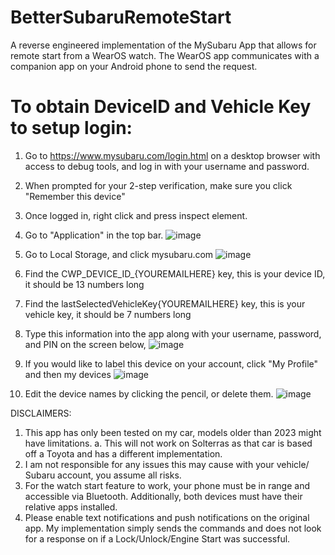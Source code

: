 # BetterSubaruRemoteStart
A reverse engineered implementation of the MySubaru App that allows for remote start from a WearOS watch. The WearOS app communicates with a companion app on your Android phone to send the request.

# To obtain DeviceID and Vehicle Key to setup login: 
1. Go to https://www.mysubaru.com/login.html on a desktop browser with access to debug tools, and log in with your username and password.
2. When prompted for your 2-step verification, make sure you click "Remember this device"
3. Once logged in, right click and press inspect element.
4. Go to "Application" in the top bar.
![image](https://github.com/krishnapatel02/BetterSubaruRemoteStart/assets/30353953/faa9f4c6-6200-442b-a526-c05e5919a7a2)
5. Go to Local Storage, and click mysubaru.com
![image](https://github.com/krishnapatel02/BetterSubaruRemoteStart/assets/30353953/8a634271-5ad5-4dcc-838a-72d5704772df)

6. Find the CWP_DEVICE_ID_{YOUREMAILHERE} key, this is your device ID, it should be 13 numbers long
7. Find the lastSelectedVehicleKey{YOUREMAILHERE} key, this is your vehicle key, it should be 7 numbers long
8. Type this information into the app along with your username, password, and PIN on the screen below,
![image](https://github.com/krishnapatel02/BetterSubaruRemoteStart/assets/30353953/a435fd8b-9f25-4930-8b0f-450a051dd12e)
9. If you would like to label this device on your account, click "My Profile" and then my devices
![image](https://github.com/krishnapatel02/BetterSubaruRemoteStart/assets/30353953/5ea8aaf1-3028-4a56-af05-f810035dbef7)
10. Edit the device names by clicking the pencil, or delete them.
![image](https://github.com/krishnapatel02/BetterSubaruRemoteStart/assets/30353953/388db374-e171-4bb9-9c66-24786677564f)

DISCLAIMERS:
1. This app has only been tested on my car, models older than 2023 might have limitations.
   a. This will not work on Solterras as that car is based off a Toyota and has a different implementation.
2. I am not responsible for any issues this may cause with your vehicle/ Subaru account, you assume all risks.
3. For the watch start feature to work, your phone must be in range and accessible via Bluetooth. Additionally, both devices must have their relative apps installed.
4. Please enable text notifications and push notifications on the original app. My implementation simply sends the commands and does not look for a response on if a Lock/Unlock/Engine Start was successful.
